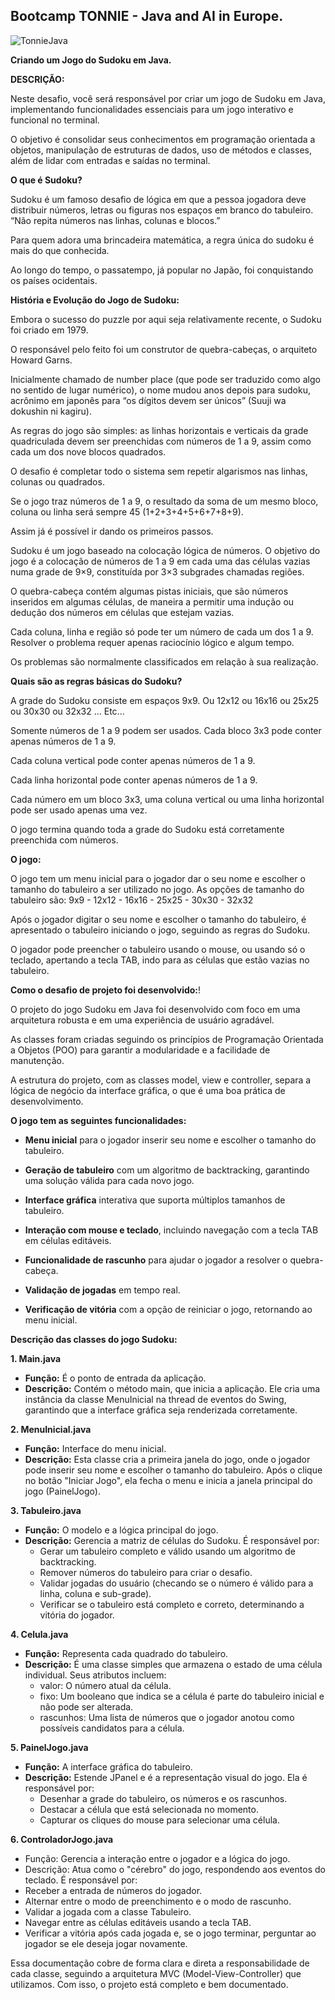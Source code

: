 ## Bootcamp TONNIE - Java and AI in Europe.

![TonnieJava](https://github.com/user-attachments/assets/7c213a67-451f-4fde-88ba-a48f690e2452)


**Criando um Jogo do Sudoku em Java.**


**DESCRIÇÃO:**

Neste desafio, você será responsável por criar um jogo de Sudoku em Java, implementando funcionalidades essenciais para um jogo interativo e funcional no terminal.

O objetivo é consolidar seus conhecimentos em programação orientada a objetos, manipulação de estruturas de dados, uso de métodos e classes, além de lidar com entradas e saídas no terminal.



**O que é Sudoku?**

Sudoku é um famoso desafio de lógica em que a pessoa jogadora deve distribuir números, letras ou figuras nos espaços em branco do tabuleiro. “Não repita números nas linhas, colunas e blocos.” 

Para quem adora uma brincadeira matemática, a regra única do sudoku é mais do que conhecida.

Ao longo do tempo, o passatempo, já popular no Japão, foi conquistando os países ocidentais. 


**História e Evolução do Jogo de Sudoku:**

Embora o sucesso do puzzle por aqui seja relativamente recente, o Sudoku foi criado em 1979. 

O responsável pelo feito foi um construtor de quebra-cabeças, o arquiteto Howard Garns.

Inicialmente chamado de number place (que pode ser traduzido como algo no sentido de lugar numérico), o nome mudou anos depois para sudoku, acrônimo em japonês para “os dígitos devem ser únicos” (Suuji wa dokushin ni kagiru).


As regras do jogo são simples: as linhas horizontais e verticais da grade quadriculada devem ser preenchidas com números de 1 a 9, assim como cada um dos nove blocos quadrados.

O desafio é completar todo o sistema sem repetir algarismos nas linhas, colunas ou quadrados.



Se o jogo traz números de 1 a 9, o resultado da soma de um mesmo bloco, coluna ou linha será sempre 45 (1+2+3+4+5+6+7+8+9). 


Assim já é possível ir dando os primeiros passos.


Sudoku é um jogo baseado na colocação lógica de números. O objetivo do jogo é a colocação de números de 1 a 9 em cada uma das células vazias numa grade de 9×9, constituída por 3×3 subgrades chamadas regiões.

O quebra-cabeça contém algumas pistas iniciais, que são números inseridos em algumas células, de maneira a permitir uma indução ou dedução dos números em células que estejam vazias. 

Cada coluna, linha e região só pode ter um número de cada um dos 1 a 9. Resolver o problema requer apenas raciocínio lógico e algum tempo. 

Os problemas são normalmente classificados em relação à sua realização.


**Quais são as regras básicas do Sudoku?**

A grade do Sudoku consiste em espaços 9x9. Ou 12x12 ou 16x16 ou 25x25 ou 30x30 ou 32x32 ... Etc...

Somente números de 1 a 9 podem ser usados.
Cada bloco 3x3 pode conter apenas números de 1 a 9.

Cada coluna vertical pode conter apenas números de 1 a 9.

Cada linha horizontal pode conter apenas números de 1 a 9.

Cada número em um bloco 3x3, uma coluna vertical ou uma linha horizontal pode ser usado apenas uma vez.

O jogo termina quando toda a grade do Sudoku está corretamente preenchida com números.





**O jogo:**

O jogo tem um menu inicial para o jogador dar o seu nome e escolher o tamanho do tabuleiro a ser utilizado no jogo.
As opções de tamanho do tabuleiro são:
9x9 - 12x12 - 16x16 - 25x25 - 30x30 - 32x32


Após o jogador digitar o seu nome e escolher o tamanho do tabuleiro, é apresentado o tabuleiro iniciando o jogo, seguindo as regras do Sudoku.

O jogador pode preencher o tabuleiro usando o mouse, ou usando só  o teclado,
apertando a tecla TAB, indo para as células que estão vazias no tabuleiro.



**Como o desafio de projeto foi desenvolvido:**!

O projeto do jogo Sudoku em Java foi desenvolvido com foco em uma arquitetura robusta e em uma experiência de usuário agradável. 

As classes foram criadas seguindo os princípios de Programação Orientada a Objetos (POO) para garantir a modularidade e a facilidade de manutenção.


A estrutura do projeto, com as classes model, view e controller, separa a lógica de negócio da interface gráfica, o que é uma boa prática de desenvolvimento.


**O jogo tem as seguintes funcionalidades:**


 - **Menu inicial** para o jogador inserir seu nome e escolher o tamanho do tabuleiro.

 - **Geração de tabuleiro** com um algoritmo de backtracking, garantindo uma solução válida para cada novo jogo.

 -  **Interface gráfica** interativa que suporta múltiplos tamanhos de tabuleiro.

 -  **Interação com mouse e teclado**, incluindo navegação com a tecla TAB em células editáveis.

 -  **Funcionalidade de rascunho** para ajudar o jogador a resolver o quebra-cabeça.

 -  **Validação de jogadas** em tempo real.

 -  **Verificação de vitória** com a opção de reiniciar o jogo, retornando ao menu inicial.



**Descrição das classes do jogo Sudoku:**


**1. Main.java**
 - **Função:** É o ponto de entrada da aplicação.
 - **Descrição:** Contém o método main, que inicia a aplicação. Ele cria uma instância da classe MenuInicial na thread de eventos do Swing, garantindo que a interface gráfica seja renderizada corretamente.


**2. MenuInicial.java**
  - **Função:** Interface do menu inicial.
  - **Descrição:** Esta classe cria a primeira janela do jogo, onde o jogador pode inserir seu nome e escolher o tamanho do tabuleiro. Após o clique no botão "Iniciar Jogo", ela fecha o menu e inicia a janela principal do jogo (PainelJogo).


**3. Tabuleiro.java**
 - **Função:** O modelo e a lógica principal do jogo.
 - **Descrição:** Gerencia a matriz de células do Sudoku. É responsável por:
   - Gerar um tabuleiro completo e válido usando um algoritmo de backtracking.
   - Remover números do tabuleiro para criar o desafio.
   - Validar jogadas do usuário (checando se o número é válido para a linha, coluna e sub-grade).
   -  Verificar se o tabuleiro está completo e correto, determinando a vitória do jogador.


**4. Celula.java**
 - **Função:** Representa cada quadrado do tabuleiro.
 - **Descrição:** É uma classe simples que armazena o estado de uma célula individual. Seus atributos incluem:
   - valor: O número atual da célula.
   - fixo: Um booleano que indica se a célula é parte do tabuleiro inicial e não pode ser alterada.
   -  rascunhos: Uma lista de números que o jogador anotou como possíveis candidatos para a célula.


**5. PainelJogo.java**
 - **Função:** A interface gráfica do tabuleiro.
 - **Descrição:** Estende JPanel e é a representação visual do jogo. Ela é responsável por:
   -  Desenhar a grade do tabuleiro, os números e os rascunhos.
   -  Destacar a célula que está selecionada no momento.
   - Capturar os cliques do mouse para selecionar uma célula.


**6. ControladorJogo.java**
 - Função: Gerencia a interação entre o jogador e a lógica do jogo.
 -  Descrição: Atua como o "cérebro" do jogo, respondendo aos eventos do teclado. É responsável por:
   -  Receber a entrada de números do jogador.
   -  Alternar entre o modo de preenchimento e o modo de rascunho.
   -  Validar a jogada com a classe Tabuleiro.
   -  Navegar entre as células editáveis usando a tecla TAB.
   -  Verificar a vitória após cada jogada e, se o jogo terminar, perguntar ao jogador se ele deseja jogar novamente.


Essa documentação cobre de forma clara e direta a responsabilidade de cada classe, seguindo a arquitetura MVC (Model-View-Controller) que utilizamos. Com isso, o projeto está completo e bem documentado.










